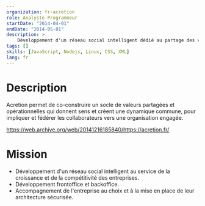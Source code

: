 ```yaml
---
organization: fr-acretion
role: Analyste Programmeur
startDate: "2014-04-01"
endDate: "2014-05-01"
description: >
    Développement d'un réseau social intelligent dédié au partage des valeurs, via une stratégie innovante au service de la croissance et de la compétitivité des entreprises.
tags: []
skills: [JavaScript, Nodejs, Linux, CSS, XML]
lang: fr
---
```


# Description

Acretion permet de co-construire un socle de valeurs partagées et opérationnelles qui donnent sens et créent une dynamique commune, pour impliquer et fédérer les collaborateurs vers une organisation engagée.

https://web.archive.org/web/20141216185840/https://acretion.fr/

# Mission

- Développement d'un réseau social intelligent au service de la croissance et de la compétitivité des entreprises.
- Développement frontoffice et backoffice.
- Accompagnement de l'entreprise au choix et à la mise en place de leur architecture sécurisée.

